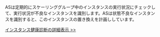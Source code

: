 
ASは定期的にスケーリンググループ中のインスタンスの実行状況にチェックして、実行状況が不良なインスタンスを識別します。ASは状態不良なインスタンスを識別すると、このインスタンスの置き換えを計画ししています。

 [インスタンス健康診断の詳細表示 >>](https://intl.cloud.tencent.com/document/product/377/8553)
